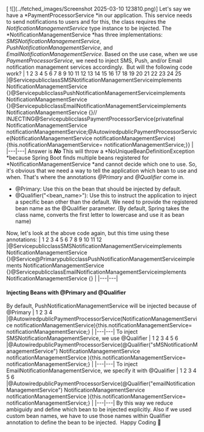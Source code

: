[
![](../fetched_images/Screenshot 2025-03-10 123810.png)]
Let's say we have a *PaymentProcessorService *in our application. This service needs to send notifications to users and for this, the class requires the *NotificationManagementService* type instance to be injected.
The *NotificationManagementService *has three implementations: *SMSNotificationManagementService*, *PushNotificationManagementService*, and *EmailNotificationManagementService*. Based on the use case, when we use *PaymentProcessorService*, we need to inject SMS, Push, and/or Email notification management services accordingly. 
But will the following code work?
|  1
 2
 3
 4
 5
 6
 7
 8
 9
10
11
12
13
14
15
16
17
18
19
20
21
22
23
24
25 |@ServicepublicclassSMSNotificationManagementServiceimplements NotificationManagementService \{\}@ServicepublicclassPushNotificationManagementServiceimplements NotificationManagementService \{\}@ServicepublicclassEmailNotificationManagementServiceimplements NotificationManagementService \{\}// INJECTING@ServicepublicclassPaymentProcessorService\{privatefinal NotificationManagementService notificationManagementService;@AutowiredpublicPaymentProcessorService\(NotificationManagementService notificationManagementService\)\{this.notificationManagementService= notificationManagementService;\}\} |
|---|---|
Answer is ***No***
This will throw a *NoUniqueBeanDefinitionException *because Spring Boot finds multiple beans registered for *NotificationManagementService *and cannot decide which one to use.
So, it's obvious that we need a way to tell the application which bean to use and when. That's where the annotations *@Primary* and *@Qualifier* come in.
* @Primary: Use this on the bean that should be injected by default.
* @Qualifier\("<bean\_name>"\): Use this to instruct the application to inject a specific bean other than the default. We need to provide the registered bean name as the @Qualifier parameter. \(By default, Spring takes the class name, converts the first letter to lowercase and use it as bean name\)

Now, let's look at the above code again, but this time using these annotations:
|  1
 2
 3
 4
 5
 6
 7
 8
 9
10
11
12 |@ServicepublicclassSMSNotificationManagementServiceimplements NotificationManagementService \{\}@Service@PrimarypublicclassPushNotificationManagementServiceimplements NotificationManagementService \{\}@ServicepublicclassEmailNotificationManagementServiceimplements NotificationManagementService \{\} |
|---|---|
#### Injecting Beans with @Primary and @Qualifier
By default, PushNotificationManagementService will be injected because of @Primary
| 1
2
3
4 |@AutowiredpublicPaymentProcessorService\(NotificationManagementService notificationManagementService\)\{this.notificationManagementService= notificationManagementService;\} |
|---|---|
To inject SMSNotificationManagementService, we use @Qualifier
| 1
2
3
4
5
6 |@AutowiredpublicPaymentProcessorService\(@Qualifier\("sMSNotificationManagementService"\) NotificationManagementService notificationManagementService
\)\{this.notificationManagementService= notificationManagementService;\} |
|---|---|
To inject EmailNotificationManagementService, we specify it with @Qualifier
| 1
2
3
4
5
6 |@AutowiredpublicPaymentProcessorService\(@Qualifier\("emailNotificationManagementService"\) NotificationManagementService notificationManagementService
\)\{this.notificationManagementService= notificationManagementService;\} |
|---|---|
By this way we reduce ambiguidy and define which bean to be injected explicitly. Also if we used custom bean names, we have to use those names within Qualifier annotation to define the bean to be injected. 
Happy Coding 🙌
